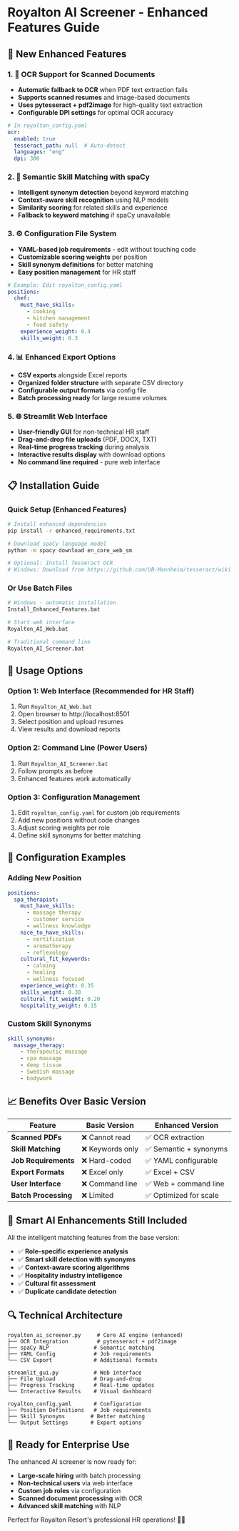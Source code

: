 # Royalton AI Screener - Enhanced Features Guide

## 🚀 New Enhanced Features

### 1. 📱 **OCR Support for Scanned Documents**
- **Automatic fallback to OCR** when PDF text extraction fails
- **Supports scanned resumes** and image-based documents
- **Uses pytesseract + pdf2image** for high-quality text extraction
- **Configurable DPI settings** for optimal OCR accuracy

```yaml
# In royalton_config.yaml
ocr:
  enabled: true
  tesseract_path: null  # Auto-detect
  languages: "eng"
  dpi: 300
```

### 2. 🧠 **Semantic Skill Matching with spaCy**
- **Intelligent synonym detection** beyond keyword matching
- **Context-aware skill recognition** using NLP models
- **Similarity scoring** for related skills and experience
- **Fallback to keyword matching** if spaCy unavailable

### 3. ⚙️ **Configuration File System**
- **YAML-based job requirements** - edit without touching code
- **Customizable scoring weights** per position
- **Skill synonym definitions** for better matching
- **Easy position management** for HR staff

```yaml
# Example: Edit royalton_config.yaml
positions:
  chef:
    must_have_skills:
      - cooking
      - kitchen management
      - food safety
    experience_weight: 0.4
    skills_weight: 0.3
```

### 4. 📊 **Enhanced Export Options**
- **CSV exports** alongside Excel reports
- **Organized folder structure** with separate CSV directory
- **Configurable output formats** via config file
- **Batch processing ready** for large resume volumes

### 5. 🌐 **Streamlit Web Interface**
- **User-friendly GUI** for non-technical HR staff
- **Drag-and-drop file uploads** (PDF, DOCX, TXT)
- **Real-time progress tracking** during analysis
- **Interactive results display** with download options
- **No command line required** - pure web interface

## 📋 Installation Guide

### Quick Setup (Enhanced Features)
```bash
# Install enhanced dependencies
pip install -r enhanced_requirements.txt

# Download spaCy language model
python -m spacy download en_core_web_sm

# Optional: Install Tesseract OCR
# Windows: Download from https://github.com/UB-Mannheim/tesseract/wiki
```

### Or Use Batch Files
```bash
# Windows - automatic installation
Install_Enhanced_Features.bat

# Start web interface
Royalton_AI_Web.bat

# Traditional command line
Royalton_AI_Screener.bat
```

## 🎯 Usage Options

### Option 1: Web Interface (Recommended for HR Staff)
1. Run `Royalton_AI_Web.bat`
2. Open browser to http://localhost:8501
3. Select position and upload resumes
4. View results and download reports

### Option 2: Command Line (Power Users)
1. Run `Royalton_AI_Screener.bat`
2. Follow prompts as before
3. Enhanced features work automatically

### Option 3: Configuration Management
1. Edit `royalton_config.yaml` for custom job requirements
2. Add new positions without code changes
3. Adjust scoring weights per role
4. Define skill synonyms for better matching

## 🔧 Configuration Examples

### Adding New Position
```yaml
positions:
  spa_therapist:
    must_have_skills:
      - massage therapy
      - customer service
      - wellness knowledge
    nice_to_have_skills:
      - certification
      - aromatherapy
      - reflexology
    cultural_fit_keywords:
      - calming
      - healing
      - wellness focused
    experience_weight: 0.35
    skills_weight: 0.30
    cultural_fit_weight: 0.20
    hospitality_weight: 0.15
```

### Custom Skill Synonyms
```yaml
skill_synonyms:
  massage_therapy:
    - therapeutic massage
    - spa massage
    - deep tissue
    - Swedish massage
    - bodywork
```

## 📈 Benefits Over Basic Version

| Feature | Basic Version | Enhanced Version |
|---------|---------------|------------------|
| **Scanned PDFs** | ❌ Cannot read | ✅ OCR extraction |
| **Skill Matching** | ❌ Keywords only | ✅ Semantic + synonyms |
| **Job Requirements** | ❌ Hard-coded | ✅ YAML configurable |
| **Export Formats** | ❌ Excel only | ✅ Excel + CSV |
| **User Interface** | ❌ Command line | ✅ Web + command line |
| **Batch Processing** | ❌ Limited | ✅ Optimized for scale |

## 🧠 Smart AI Enhancements Still Included

All the intelligent matching features from the base version:
- ✅ **Role-specific experience analysis**
- ✅ **Smart skill detection with synonyms**
- ✅ **Context-aware scoring algorithms**
- ✅ **Hospitality industry intelligence**
- ✅ **Cultural fit assessment**
- ✅ **Duplicate candidate detection**

## 🔍 Technical Architecture

```
royalton_ai_screener.py     # Core AI engine (enhanced)
├── OCR Integration         # pytesseract + pdf2image
├── spaCy NLP              # Semantic matching
├── YAML Config            # Job requirements
└── CSV Export             # Additional formats

streamlit_gui.py           # Web interface
├── File Upload            # Drag-and-drop
├── Progress Tracking      # Real-time updates
└── Interactive Results    # Visual dashboard

royalton_config.yaml       # Configuration
├── Position Definitions   # Job requirements
├── Skill Synonyms        # Better matching
└── Output Settings       # Export options
```

## 🎉 Ready for Enterprise Use

The enhanced AI screener is now ready for:
- **Large-scale hiring** with batch processing
- **Non-technical users** via web interface
- **Custom job roles** via configuration
- **Scanned document processing** with OCR
- **Advanced skill matching** with NLP

Perfect for Royalton Resort's professional HR operations! 🏨✨
